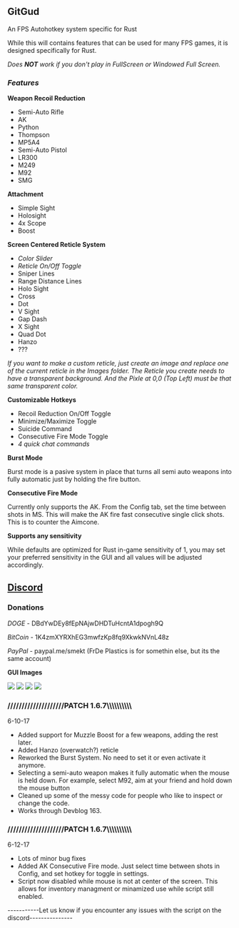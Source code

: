 ## GitGud
An FPS Autohotkey system specific for Rust

While this will contains features that can be used for many FPS games, it is designed specifically for Rust.

_Does **NOT** work if you don't play in FullScreen or Windowed Full Screen._

### _Features_

**Weapon Recoil Reduction**
- Semi-Auto Rifle
- AK
- Python
- Thompson
- MP5A4
- Semi-Auto Pistol
- LR300
- M249
- M92
- SMG



**Attachment**
- Simple Sight
- Holosight
- 4x Scope
- Boost



**Screen Centered Reticle System**
- _Color Slider_
- _Reticle On/Off Toggle_
- Sniper Lines
- Range Distance Lines
- Holo Sight
- Cross
- Dot
- V Sight
- Gap Dash
- X Sight
- Quad Dot
- Hanzo
- ???

_If you want to make a custom reticle, just create an image and replace one of the current reticle in the Images folder. The Reticle you create needs to have a transparent background. And the Pixle at 0,0 (Top Left) must be that same transparent color._



**Customizable Hotkeys**
- Recoil Reduction On/Off Toggle
- Minimize/Maximize Toggle
- Suicide Command
- Consecutive Fire Mode Toggle
- _4 quick chat commands_


**Burst Mode**

Burst mode is a pasive system in place that turns all semi auto weapons into fully automatic just by holding the fire button.

**Consecutive Fire Mode**

Currently only supports the AK. From the Config tab, set the time between shots in MS. This will make the AK fire fast consecutive single click shots. This is to counter the Aimcone.

**Supports any sensitivity**

While defaults are optimized for Rust in-game sensitivity of 1, you may set your preferred sensitivity in the GUI and all values will be adjusted accordingly.

## [Discord](https://discord.gg/Ghq9UcQ)

### Donations
_DOGE_ - DBdYwDEy8fEpNAjwDHDTuHcntA1dpogh9Q

_BitCoin_ - 1K4zmXYRXhEG3mwfzKp8fq9XkwkNVnL48z

_PayPal_ - paypal.me/smekt (FrDe Plastics is for somethin else, but its the same account)



**GUI Images**

![](https://i.imgur.com/gJwfGlo.png) 
![](https://i.imgur.com/OzMKfgv.png)
![](http://i.imgur.com/T4gH7I2.png)
![](https://i.imgur.com/gLvgyI0.png)


### ////////////////////PATCH 1.6.7\\\\\\\\\\\\\\\\\\\\
6-10-17
- Added support for Muzzle Boost for a few weapons, adding the rest later.
- Added Hanzo (overwatch?) reticle
- Reworked the Burst System. No need to set it or even activate it anymore.
- Selecting a semi-auto weapon makes it fully automatic when the mouse is held down. For example, select M92, aim at your friend and hold down the mouse button
- Cleaned up some of the messy code for people who like to inspect or change the code.
- Works through Devblog 163.
### ////////////////////PATCH 1.6.7\\\\\\\\\\\\\\\\\\\\
6-12-17
- Lots of minor bug fixes
- Added AK Consecutive Fire mode. Just select time between shots in Config, and set hotkey for toggle in settings.
- Script now disabled while mouse is not at center of the screen. This allows for inventory managment or minamized use while script still enabled.


-----------Let us know if you encounter any issues with the script on the discord---------------



